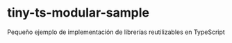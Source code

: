 # tiny-ts-modular-sample

Pequeño ejemplo de implementación de librerías 
reutilizables en TypeScript

